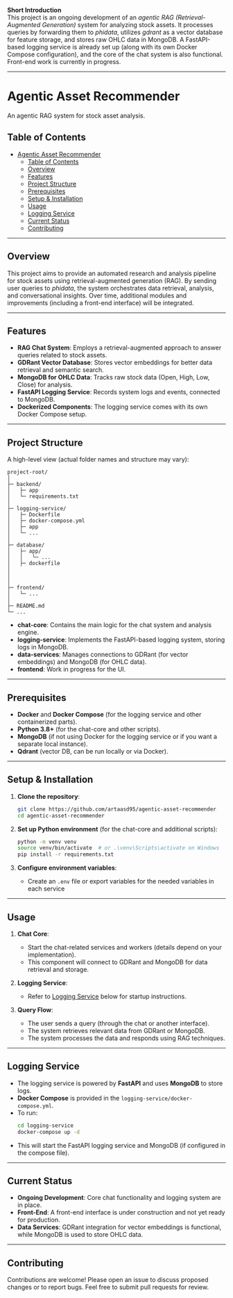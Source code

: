 **Short Introduction**  
This project is an ongoing development of an *agentic RAG (Retrieval-Augmented Generation)* system for analyzing stock assets. It processes queries by forwarding them to *phidata*, utilizes *gdrant* as a vector database for feature storage, and stores raw OHLC data in MongoDB. A FastAPI-based logging service is already set up (along with its own Docker Compose configuration), and the core of the chat system is also functional. Front-end work is currently in progress.

---

# Agentic Asset Recommender

An agentic RAG system for stock asset analysis.

## Table of Contents
- [Agentic Asset Recommender](#agentic-asset-recommender)
  - [Table of Contents](#table-of-contents)
  - [Overview](#overview)
  - [Features](#features)
  - [Project Structure](#project-structure)
  - [Prerequisites](#prerequisites)
  - [Setup \& Installation](#setup--installation)
  - [Usage](#usage)
  - [Logging Service](#logging-service)
  - [Current Status](#current-status)
  - [Contributing](#contributing)

---

## Overview
This project aims to provide an automated research and analysis pipeline for stock assets using retrieval-augmented generation (RAG). By sending user queries to *phidata*, the system orchestrates data retrieval, analysis, and conversational insights. Over time, additional modules and improvements (including a front-end interface) will be integrated.

---

## Features
- **RAG Chat System**: Employs a retrieval-augmented approach to answer queries related to stock assets.
- **GDRant Vector Database**: Stores vector embeddings for better data retrieval and semantic search.
- **MongoDB for OHLC Data**: Tracks raw stock data (Open, High, Low, Close) for analysis.
- **FastAPI Logging Service**: Records system logs and events, connected to MongoDB.
- **Dockerized Components**: The logging service comes with its own Docker Compose setup.

---

## Project Structure
A high-level view (actual folder names and structure may vary):

```
project-root/
│
├─ backend/
│   ├─ app
│   └─ requirements.txt
│
├─ logging-service/
│   ├─ Dockerfile
│   ├─ docker-compose.yml
│   ├─ app
│   └─ ...
│
├─ database/
│   ├─ app/
│   │   └─ ...
│   ├─ dockerfile
│   
│   
│
├─ frontend/
│   └─ ...
│
├─ README.md
└─ ...
```

- **chat-core**: Contains the main logic for the chat system and analysis engine.  
- **logging-service**: Implements the FastAPI-based logging system, storing logs in MongoDB.  
- **data-services**: Manages connections to GDRant (for vector embeddings) and MongoDB (for OHLC data).  
- **frontend**: Work in progress for the UI.

---

## Prerequisites
- **Docker** and **Docker Compose** (for the logging service and other containerized parts).
- **Python 3.8+** (for the chat-core and other scripts).
- **MongoDB** (if not using Docker for the logging service or if you want a separate local instance).
- **Qdrant** (vector DB, can be run locally or via Docker).

---

## Setup & Installation

1. **Clone the repository**:
   ```bash
   git clone https://github.com/artaasd95/agentic-asset-recommender
   cd agentic-asset-recommender
   ```

2. **Set up Python environment** (for the chat-core and additional scripts):
   ```bash
   python -m venv venv
   source venv/bin/activate  # or .\venv\Scripts\activate on Windows
   pip install -r requirements.txt
   ```

3. **Configure environment variables**:
   - Create an `.env` file or export variables for the needed variables in each service

---

## Usage
1. **Chat Core**:  
   - Start the chat-related services and workers (details depend on your implementation).  
   - This component will connect to GDRant and MongoDB for data retrieval and storage.

2. **Logging Service**:
   - Refer to [Logging Service](#logging-service) below for startup instructions.

3. **Query Flow**:
   - The user sends a query (through the chat or another interface).
   - The system retrieves relevant data from GDRant or MongoDB.
   - The system processes the data and responds using RAG techniques.

---

## Logging Service
- The logging service is powered by **FastAPI** and uses **MongoDB** to store logs.
- **Docker Compose** is provided in the `logging-service/docker-compose.yml`. 
- To run:
  ```bash
  cd logging-service
  docker-compose up -d
  ```
- This will start the FastAPI logging service and MongoDB (if configured in the compose file).

---

## Current Status
- **Ongoing Development**: Core chat functionality and logging system are in place.
- **Front-End**: A front-end interface is under construction and not yet ready for production.
- **Data Services**: GDRant integration for vector embeddings is functional, while MongoDB is used to store OHLC data.  

---

## Contributing
Contributions are welcome! Please open an issue to discuss proposed changes or to report bugs. Feel free to submit pull requests for review.  

